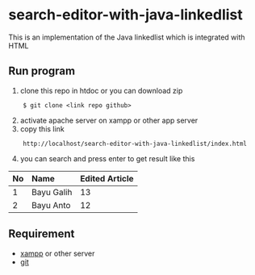 # search-editor-with-java-linkedlist

This is an implementation of the Java linkedlist which is integrated with HTML

## Run program
1. clone this repo in htdoc or you can download zip
```
    $ git clone <link repo github>
```
2. activate apache server on xampp or other app server
3. copy this link
```
    http://localhost/search-editor-with-java-linkedlist/index.html
```
4. you can search and press enter to get result like this

| No  | Name | Edited Article |
| :--- | :--- | :--- |
| 1  | Bayu Galih  | 13 |
| 2  | Bayu Anto  | 12 |

## Requirement
- [xampp](https://www.apachefriends.org/index.html) or other server
- [git](https://git-scm.com/downloads)
